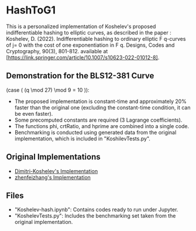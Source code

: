 # HashToG1

This is a personalized implementation of Koshelev's proposed indifferentiable hashing to elliptic curves, as described in the paper :
Koshelev, D. (2022). Indifferentiable hashing to ordinary elliptic F q-curves of j= 0 with the cost of one exponentiation in F q. Designs, Codes and Cryptography, 90(3), 801-812.
available at [https://link.springer.com/article/10.1007/s10623-022-01012-8].

## Demonstration for the BLS12-381 Curve

(case \( (q \mod 27) \mod 9 = 10 \)):

- The proposed implementation is constant-time and approximately 20% faster than the original one (excluding the constant-time condition, it can be even faster).
- Some precomputed constants are required (3 Lagrange coefficients).
- The functions phi, crtRatio, and hprime are combined into a single code.
- Benchmarking is conducted using generated data from the original implementation, which is included in "KoshilevTests.py".

## Original Implementations

- [Dimitri-Koshelev's Implementation](https://github.com/Dimitri-Koshelev/Indifferentiable-hashing-to-ordinary-elliptic-curves-of-j-0-with-the-cost-of-one-exponentiation)
- [zhenfeizhang's Implementation](https://github.com/zhenfeizhang/indifferentiable-hashing?tab=readme-ov-file)

## Files

- "Koshelev-hash.ipynb": Contains codes ready to run under Jupyter.
- "KoshelevTests.py": Includes the benchmarking set taken from the original implementation.
